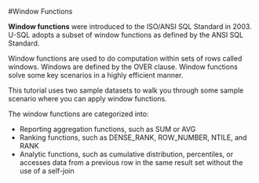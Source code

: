#Window Functions

**Window functions** were introduced to the ISO/ANSI SQL Standard in 2003. U-SQL adopts a subset of window functions as defined by the ANSI SQL Standard.

Window functions are used to do computation within sets of rows called windows. Windows are defined by the OVER clause. Window functions solve some key scenarios in a highly efficient manner.

This tutorial uses two sample datasets to walk you through some sample scenario where you can apply window functions. 

The window functions are categorized into:
* Reporting aggregation functions, such as SUM or AVG
* Ranking functions, such as DENSE_RANK, ROW_NUMBER, NTILE, and RANK
* Analytic functions, such as cumulative distribution, percentiles, or accesses data from a previous row in the same result set without the use of a self-join

